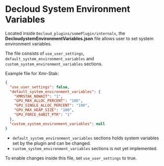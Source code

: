 # Decloud System Environment Variables

Located inside `Decloud_plugins/somePlugin/internals`, the **DecloudystemEnvironmentVariables.json** file allows user to set system environment variables.

The file consists of `use_user_settings`, `default_system_environment_variables` and `custom_system_environment_variables` sections.

Example file for Xmr-Stak: 
```JSON
{
  "use_user_settings": false,
  "default_system_environment_variables": {
    "XMRSTAK_NOWAIT": "1",
    "GPU_MAX_ALLOC_PERCENT": "100",
    "GPU_SINGLE_ALLOC_PERCENT": "100",
    "GPU_MAX_HEAP_SIZE": "100",
    "GPU_FORCE_64BIT_PTR": "1"
  },
  "custom_system_environment_variables": null
}
```
- `default_system_environment_variables` sections holds system variables set by the plugin and can be changed.
- `custom_system_environment_variables` sections is not yet implemented.

To enable changes inside this file, set `use_user_settings` to true.
